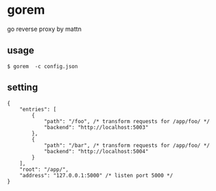 # gorem

go reverse proxy by mattn

## usage

    $ gorem  -c config.json

## setting

    
    {
        "entries": [
            {
                "path": "/foo", /* transform requests for /app/foo/ */
                "backend": "http://localhost:5003"
            },
            {
                "path": "/bar", /* transform requests for /app/foo/ */
                "backend": "http://localhost:5004"
            }
        ],
        "root": "/app/",
        "address": "127.0.0.1:5000" /* listen port 5000 */
    }
